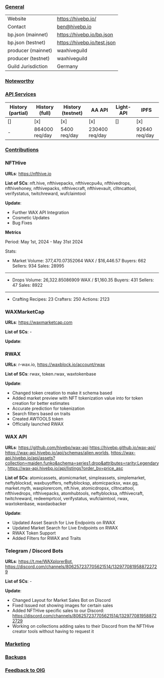 ### <ins>General</ins>

|  |  |
| --- | --- |
| Website | https://hivebp.io/ |
| Contact | ben@hivebp.io |
| bp.json (mainnet) | https://hivebp.io/bp.json |
| bp.json (testnet) | https://hivebp.io/test.json |
| producer (mainnet) | waxhiveguild |
| producer (testnet) | waxhiveguild |
| Guild Jurisdiction | Germany |

### <ins>Noteworthy</ins>


### <ins>API Services</ins>

| History (partial) | History (full) | History (testnet) | AA API | Light-API  | IPFS |
|--------|--------|--------|--------|--------|--------|
| [] | [x] | [x] | [x] | [] |  [x] |
| - | 864000 req/day | 5400 req/day | 230400 req/day |  |  92640 req/day |

### <ins>Contributions</ins>


### NFTHive

**URLs**: https://nfthive.io

**List of SCs**: nft.hive, nfthivepacks, nfthivecpu4u, nfthivedrops, nfthivehoney, nfthivepacks, nfthivecraft, nfthivevault, clltncattool, verifystatus, twitchreward, wufclaimtool

**Update**: 
* Further WAX API Integration
* Cosmetic Updates
* Bug Fixes

**Metrics**

Period: May 1st, 2024 - May 31st 2024

Stats:

* Market
Volume: 377,470.07352064 WAX / $16,446.57
Buyers: 662
Sellers: 934
Sales: 28995

---
* Drops
Volume: 26,322.85086909 WAX / $1,160.35
Buyers: 431
Sellers: 47
Sales: 8922

---
* Crafting
Recipes: 23
Crafters: 250
Actions: 2123

### WAXMarketCap

**URLs**: https://waxmarketcap.com

**List of SCs**: -

**Update**:


### RWAX

**URLs**: r-wax.io, https://waxblock.io/account/rwax

**List of SCs**: rwax, token.rwax, waxtokenbase

**Update**:
* Changed token creation to make it schema based
* Added market preview with NFT tokenization value into for token creation for better estimates
* Accurate prediction for tokenization
* Search filters based on traits
* Created AWTOOLS token
* Officially launched RWAX

### WAX API

**URLs**: 
https://github.com/hivebp/wax-api
https://hivebp.github.io/wax-api/
https://wax-api.hivebp.io/api/schemas/alien.worlds, 
https://wax-api.hivebp.io/api/assets?collection=maiden.funko&schema=series1.drop&attributes=rarity:Legendary,
https://wax-api.hivebp.io/api/listings?order_by=price_asc

**List of SCs**:  atomicassets, atomicmarket, simpleassets, simplemarket, neftyblocksd, waxbuyoffers, neftyblocksp, 
atomicpacksx, wax.gg, market.myth, waxplorercom, nft.hive, atomicdropsx, clltncattool, nfthivedrops, nfthivepacks,
atomhubtools, neftyblocksa, nfthivecraft, twitchreward, redeemprtcol, verifystatus, wufclaimtool, rwax, waxtokenbase,
waxdaobacker

**Update**:
* Updated Asset Search for Live Endpoints on RWAX
* Updated Market Search for Live Endpoints on RWAX
* RWAX Token Support
* Added Filters for RWAX and Traits

### Telegram / Discord Bots

**URLs**: https://t.me/WAXplorerBot, https://discord.com/channels/806257237705621514/1329770819588722729

**List of SCs**: -

**Update**:
* Changed Layout for Market Sales Bot on Discord
* Fixed Issued not showing images for certain sales
* Added NFTHive specific sales to our Discord: https://discord.com/channels/806257237705621514/1329770819588722729
* Working on collections adding sales to their Discord from the NFTHive creator tools without having to request it

### <ins>Marketing</ins>

### <ins>Backups </ins>

### <ins>Feedback to OIG</ins>

